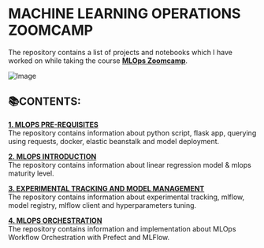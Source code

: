 # **MACHINE LEARNING OPERATIONS ZOOMCAMP**

The repository contains a list of projects and notebooks which I have worked on while taking the course [**MLOps Zoomcamp**](https://github.com/vishal-git/mlops/blob/main/README.md). 

![Image](https://github.com/DataTalksClub/mlops-zoomcamp/blob/main/images/banner.png)

## **📚CONTENTS:**

[**1. MLOPS PRE-REQUISITES**](https://github.com/ThinamXx/MLOps/tree/main/MLOps%20Zoomcamp/01.%20MLOps%20Pre-requisites)  
The repository contains information about python script, flask app, querying using requests, docker, elastic beanstalk and model deployment.

[**2. MLOPS INTRODUCTION**](https://github.com/ThinamXx/MLOps/tree/main/MLOps%20Zoomcamp/02.%20MLOps%20Introduction)  
The repository contains information about linear regression model & mlops maturity level. 

[**3. EXPERIMENTAL TRACKING AND MODEL MANAGEMENT**](https://github.com/ThinamXx/MLOps/tree/main/MLOps%20Zoomcamp/03.%20Experiment%20Tracking%20%26%20Model)  
The repository contains information about experimental tracking, mlflow, model registry, mlflow client and hyperparameters tuning. 

[**4. MLOPS ORCHESTRATION**](https://github.com/ThinamXx/MLOps/tree/main/MLOps%20Zoomcamp/04.%20MLOps%20Orchestration)  
The repository contains information and implementation about MLOps Workflow Orchestration with Prefect and MLFlow. 
